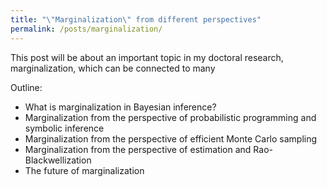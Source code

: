 ```yaml
---
title: "\"Marginalization\" from different perspectives"
permalink: /posts/marginalization/
---
```


This post will be about an important topic in my doctoral research, 
marginalization, which can be connected to many 

Outline:
- What is marginalization in Bayesian inference?
- Marginalization from the perspective of probabilistic programming and 
  symbolic inference
- Marginalization from the perspective of efficient Monte Carlo sampling
- Marginalization from the perspective of estimation and Rao-Blackwellization
- The future of marginalization